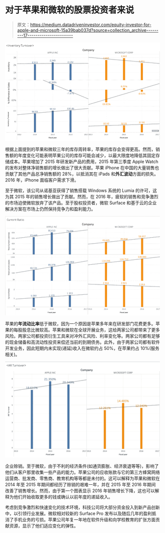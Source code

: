 # 对于苹果和微软的股票投资者来说

> 原文：<https://medium.datadriveninvestor.com/equity-investor-for-apple-and-microsoft-15a39bab037d?source=collection_archive---------17----------------------->

![](img/883e45ca4996c7c8993166693b206129.png)

根据上面提到的苹果和微软三年的库存周转率，苹果的库存会变得更高。然而，销售额的年度变化可能表明苹果公司的库存可能会减少，以最大限度地降低其固定存储成本。苹果增加了 2015 年研发新产品的费用，2015 年第三季度 Apple Watch 的发布对整体净销售额的增长做出了很大贡献。苹果 iPhone 在中国的大量销售也贡献了其他产品总净销售额的 28%，以抵消其在 iPads 和**外汇波动**方面的损失。2016 年，iPhone 面临客户需求下滑。

至于微软，该公司从诺基亚获得了销售搭载 Windows 系统的 Lumia 的许可，这为其 2015 年的销售增长做出了贡献。然而，在 2016 年，疲软的销售和竞争激烈的市场迫使微软放弃了该产品。至于股权投资者，微软 Surface 和基于云的企业解决方案在市场上仍然保持竞争力和盈利能力。

![](img/4ed285be53aeb6ab61b80d76cbaf389d.png)

苹果的**年流动比率**低于微软，因为一个原因是苹果多年来在研发部门花费更多。苹果的每股股息比微软高。苹果和微软在全球开展业务，这给两家公司都带来了更多风险。两家公司都投资衍生工具来对冲外汇风险、利率变化等。两家公司都有足够的现金储备和高流动性投资来偿还当前的到期债务。此外，由于两家公司都有软件开发业务，因此短期内未实现(递延)收入在微软约占 50%，在苹果约占 10%(服务相关)。

![](img/7ca458be022ded2fa43695a8f66e1cc4.png)

企业赊销。至于微软，由于不利的经济条件(如通货膨胀、经济衰退等等)，影响了他们从客户那里收集一些产品的能力。苹果公司的应收账款与它的第三方蜂窝网络运营商、批发商、零售商、教育机构等等都是未付的。这可以解释为苹果和微软在 2014 年至 2015 年期间都经历了赊销的艰难一年，并在 2015 年至 2016 年期间改善了销售增长。然而，由于第一个图表显示 2016 年销售增长下降，这也可以解释为他们开始收取更多的钱或确认以前年度的递延收入。

考虑到竞争激烈和快速变化的技术环境，科技公司将大部分资金投入到新产品创新中，以引领行业发展。微软相对较新的 Surface Pro 发布以及随后几年的盈利抵消了手机业务的亏损。苹果公司年复一年地在软件升级和向学校教育的扩张方面贡献资源，显示了他们适应变化的弹性。